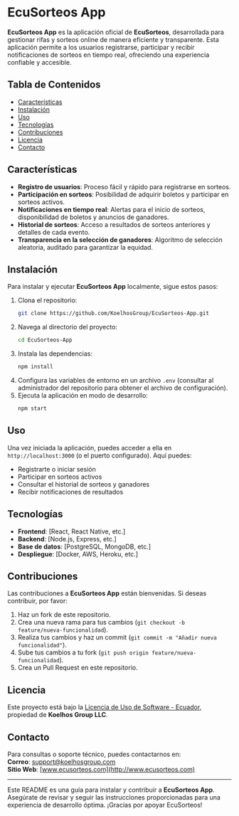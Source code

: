 # EcuSorteos App

**EcuSorteos App** es la aplicación oficial de **EcuSorteos**, desarrollada para gestionar rifas y sorteos online de manera eficiente y transparente. Esta aplicación permite a los usuarios registrarse, participar y recibir notificaciones de sorteos en tiempo real, ofreciendo una experiencia confiable y accesible.

## Tabla de Contenidos

- [Características](#características)
- [Instalación](#instalación)
- [Uso](#uso)
- [Tecnologías](#tecnologías)
- [Contribuciones](#contribuciones)
- [Licencia](#licencia)
- [Contacto](#contacto)

## Características

- **Registro de usuarios**: Proceso fácil y rápido para registrarse en sorteos.
- **Participación en sorteos**: Posibilidad de adquirir boletos y participar en sorteos activos.
- **Notificaciones en tiempo real**: Alertas para el inicio de sorteos, disponibilidad de boletos y anuncios de ganadores.
- **Historial de sorteos**: Acceso a resultados de sorteos anteriores y detalles de cada evento.
- **Transparencia en la selección de ganadores**: Algoritmo de selección aleatoria, auditado para garantizar la equidad.

## Instalación

Para instalar y ejecutar **EcuSorteos App** localmente, sigue estos pasos:

1. Clona el repositorio:
   ```bash
   git clone https://github.com/KoelhosGroup/EcuSorteos-App.git
   ```
2. Navega al directorio del proyecto:
   ```bash
   cd EcuSorteos-App
   ```
3. Instala las dependencias:
   ```bash
   npm install
   ```
4. Configura las variables de entorno en un archivo `.env` (consultar al administrador del repositorio para obtener el archivo de configuración).
5. Ejecuta la aplicación en modo de desarrollo:
   ```bash
   npm start
   ```

## Uso

Una vez iniciada la aplicación, puedes acceder a ella en `http://localhost:3000` (o el puerto configurado). Aquí puedes:
- Registrarte o iniciar sesión
- Participar en sorteos activos
- Consultar el historial de sorteos y ganadores
- Recibir notificaciones de resultados

## Tecnologías

- **Frontend**: [React, React Native, etc.]
- **Backend**: [Node.js, Express, etc.]
- **Base de datos**: [PostgreSQL, MongoDB, etc.]
- **Despliegue**: [Docker, AWS, Heroku, etc.]

## Contribuciones

Las contribuciones a **EcuSorteos App** están bienvenidas. Si deseas contribuir, por favor:
1. Haz un fork de este repositorio.
2. Crea una nueva rama para tus cambios (`git checkout -b feature/nueva-funcionalidad`).
3. Realiza tus cambios y haz un commit (`git commit -m "Añadir nueva funcionalidad"`).
4. Sube tus cambios a tu fork (`git push origin feature/nueva-funcionalidad`).
5. Crea un Pull Request en este repositorio.


## Licencia

Este proyecto está bajo la [Licencia de Uso de Software - Ecuador](LICENSE.md), propiedad de **Koelhos Group LLC**.

## Contacto

Para consultas o soporte técnico, puedes contactarnos en:  
**Correo**: support@koelhosgroup.com  
**Sitio Web**: [www.ecusorteos.com](http://www.ecusorteos.com)

---

Este README es una guía para instalar y contribuir a **EcuSorteos App**. Asegúrate de revisar y seguir las instrucciones proporcionadas para una experiencia de desarrollo óptima. ¡Gracias por apoyar EcuSorteos!
